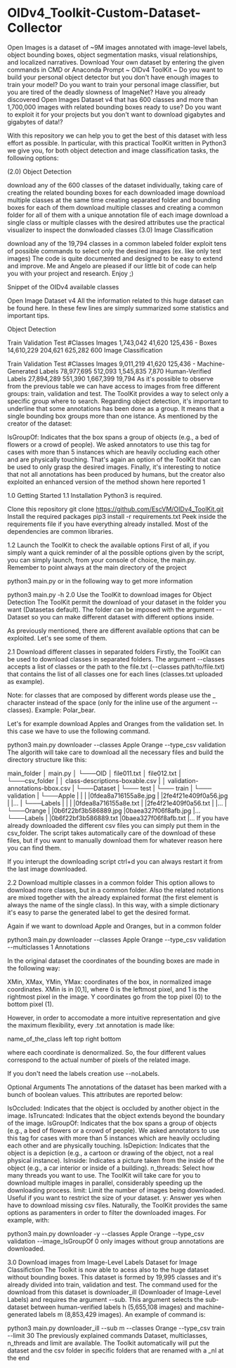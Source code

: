 # OIDv4_Toolkit-Custom-Dataset-Collector
Open Images is a dataset of ~9M images annotated with image-level labels, object bounding boxes, object segmentation masks, visual relationships, and localized narratives. Download Your own dataset by entering the given commands in CMD or Anaconda Prompt
~ OIDv4 ToolKit ~
Do you want to build your personal object detector but you don't have enough images to train your model? Do you want to train your personal image classifier, but you are tired of the deadly slowness of ImageNet? Have you already discovered Open Images Dataset v4 that has 600 classes and more than 1,700,000 images with related bounding boxes ready to use? Do you want to exploit it for your projects but you don't want to download gigabytes and gigabytes of data!?

With this repository we can help you to get the best of this dataset with less effort as possible. In particular, with this practical ToolKit written in Python3 we give you, for both object detection and image classification tasks, the following options:

(2.0) Object Detection

download any of the 600 classes of the dataset individually, taking care of creating the related bounding boxes for each downloaded image
download multiple classes at the same time creating separated folder and bounding boxes for each of them
download multiple classes and creating a common folder for all of them with a unique annotation file of each image
download a single class or multiple classes with the desired attributes
use the practical visualizer to inspect the donwloaded classes
(3.0) Image Classification

download any of the 19,794 classes in a common labeled folder
exploit tens of possible commands to select only the desired images (ex. like only test images)
The code is quite documented and designed to be easy to extend and improve. Me and Angelo are pleased if our little bit of code can help you with your project and research. Enjoy ;)

Snippet of the OIDv4 available classes

Open Image Dataset v4
All the information related to this huge dataset can be found here. In these few lines are simply summarized some statistics and important tips.

Object Detection

Train	Validation	Test	#Classes
Images	1,743,042	41,620	125,436	-
Boxes	14,610,229	204,621	625,282	600
Image Classification

Train	Validation	Test	#Classes
Images	9,011,219	41,620	125,436	-
Machine-Generated Labels	78,977,695	512,093	1,545,835	7,870
Human-Verified Labels	27,894,289	551,390	1,667,399	19,794
As it's possible to observe from the previous table we can have access to images from free different groups: train, validation and test. The ToolKit provides a way to select only a specific group where to search. Regarding object detection, it's important to underline that some annotations has been done as a group. It means that a single bounding box groups more than one istance. As mentioned by the creator of the dataset:

IsGroupOf: Indicates that the box spans a group of objects (e.g., a bed of flowers or a crowd of people). We asked annotators to use this tag for cases with more than 5 instances which are heavily occluding each other and are physically touching. That's again an option of the ToolKit that can be used to only grasp the desired images.
Finally, it's interesting to notice that not all annotations has been produced by humans, but the creator also exploited an enhanced version of the method shown here reported 1

1.0 Getting Started
1.1 Installation
Python3 is required.

Clone this repository
git clone https://github.com/EscVM/OIDv4_ToolKit.git
Install the required packages
pip3 install -r requirements.txt
Peek inside the requirements file if you have everything already installed. Most of the dependencies are common libraries.

1.2 Launch the ToolKit to check the available options
First of all, if you simply want a quick reminder of al the possible options given by the script, you can simply launch, from your console of choice, the main.py. Remember to point always at the main directory of the project

python3 main.py
or in the following way to get more information

python3 main.py -h
2.0 Use the ToolKit to download images for Object Detection
The ToolKit permit the download of your dataset in the folder you want (Datasetas default). The folder can be imposed with the argument --Dataset so you can make different dataset with different options inside.

As previously mentioned, there are different available options that can be exploited. Let's see some of them.

2.1 Download different classes in separated folders
Firstly, the ToolKit can be used to download classes in separated folders. The argument --classes accepts a list of classes or the path to the file.txt (--classes path/to/file.txt) that contains the list of all classes one for each lines (classes.txt uploaded as example).

Note: for classes that are composed by different words please use the _ character instead of the space (only for the inline use of the argument --classes). Example: Polar_bear.

Let's for example download Apples and Oranges from the validation set. In this case we have to use the following command.

 python3 main.py downloader --classes Apple Orange --type_csv validation
The algorith will take care to download all the necessary files and build the directory structure like this:

main_folder
│   main.py
│
└───OID
    │   file011.txt
    │   file012.txt
    │
    └───csv_folder
    |    │   class-descriptions-boxable.csv
    |    │   validation-annotations-bbox.csv
    |
    └───Dataset
        |
        └─── test
        |
        └─── train
        |
        └─── validation
             |
             └───Apple
             |     |
             |     |0fdea8a716155a8e.jpg
             |     |2fe4f21e409f0a56.jpg
             |     |...
             |     └───Labels
             |            |
             |            |0fdea8a716155a8e.txt
             |            |2fe4f21e409f0a56.txt
             |            |...
             |
             └───Orange
                   |
                   |0b6f22bf3b586889.jpg
                   |0baea327f06f8afb.jpg
                   |...
                   └───Labels
                          |
                          |0b6f22bf3b586889.txt
                          |0baea327f06f8afb.txt
                          |...
If you have already downloaded the different csv files you can simply put them in the csv_folder. The script takes automatically care of the download of these files, but if you want to manually download them for whatever reason here you can find them.

If you interupt the downloading script ctrl+d you can always restart it from the last image downloaded.

2.2 Download multiple classes in a common folder
This option allows to download more classes, but in a common folder. Also the related notations are mixed together with the already explained format (the first element is always the name of the single class). In this way, with a simple dictionary it's easy to parse the generated label to get the desired format.

Again if we want to download Apple and Oranges, but in a common folder

 python3 main.py downloader --classes Apple Orange --type_csv validation --multiclasses 1
Annotations


In the original dataset the coordinates of the bounding boxes are made in the following way:

XMin, XMax, YMin, YMax: coordinates of the box, in normalized image coordinates. XMin is in [0,1], where 0 is the leftmost pixel, and 1 is the rightmost pixel in the image. Y coordinates go from the top pixel (0) to the bottom pixel (1).

However, in order to accomodate a more intuitive representation and give the maximum flexibility, every .txt annotation is made like:

name_of_the_class left top right bottom

where each coordinate is denormalized. So, the four different values correspond to the actual number of pixels of the related image.

If you don't need the labels creation use --noLabels.

Optional Arguments
The annotations of the dataset has been marked with a bunch of boolean values. This attributes are reported below:

IsOccluded: Indicates that the object is occluded by another object in the image.
IsTruncated: Indicates that the object extends beyond the boundary of the image.
IsGroupOf: Indicates that the box spans a group of objects (e.g., a bed of flowers or a crowd of people). We asked annotators to use this tag for cases with more than 5 instances which are heavily occluding each other and are physically touching.
IsDepiction: Indicates that the object is a depiction (e.g., a cartoon or drawing of the object, not a real physical instance).
IsInside: Indicates a picture taken from the inside of the object (e.g., a car interior or inside of a building).
n_threads: Select how many threads you want to use. The ToolKit will take care for you to download multiple images in parallel, considerably speeding up the downloading process.
limit: Limit the number of images being downloaded. Useful if you want to restrict the size of your dataset.
y: Answer yes when have to download missing csv files.
Naturally, the ToolKit provides the same options as paramenters in order to filter the downloaded images. For example, with:

 python3 main.py downloader -y --classes Apple Orange --type_csv validation --image_IsGroupOf 0
only images without group annotations are downloaded.

3.0 Download images from Image-Level Labels Dataset for Image Classifiction
The Toolkit is now able to acess also to the huge dataset without bounding boxes. This dataset is formed by 19,995 classes and it's already divided into train, validation and test. The command used for the download from this dataset is downloader_ill (Downloader of Image-Level Labels) and requires the argument --sub. This argument selects the sub-dataset between human-verified labels h (5,655,108 images) and machine-generated labels m (8,853,429 images). An example of command is:

python3 main.py downloader_ill --sub m --classes Orange --type_csv train --limit 30
The previously explained commands Dataset, multiclasses, n_threads and limit are available. The Toolkit automatically will put the dataset and the csv folder in specific folders that are renamed with a _nl at the end
